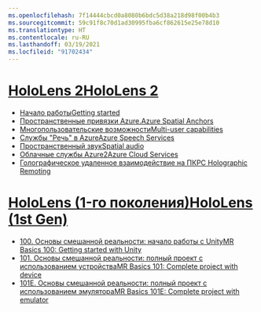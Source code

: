 ```yaml
---
ms.openlocfilehash: 7f14444cbcd0a8080b6bdc5d38a218d98f00b4b3
ms.sourcegitcommit: 59c91f8c70d1ad30995fba6cf862615e25e78d10
ms.translationtype: HT
ms.contentlocale: ru-RU
ms.lasthandoff: 03/19/2021
ms.locfileid: "91702434"
---
```

# <a name="hololens-2"></a>[<span data-ttu-id="0a178-101">HoloLens 2</span><span class="sxs-lookup"><span data-stu-id="0a178-101">HoloLens 2</span></span>](#tab/hl2)

* [<span data-ttu-id="0a178-102">Начало работы</span><span class="sxs-lookup"><span data-stu-id="0a178-102">Getting started</span></span>](../unity/tutorials/mr-learning-base-01.md)
* [<span data-ttu-id="0a178-103">Пространственные привязки Azure.</span><span class="sxs-lookup"><span data-stu-id="0a178-103">Azure Spatial Anchors</span></span>](../unity/tutorials/mr-learning-asa-01.md)
* [<span data-ttu-id="0a178-104">Многопользовательские возможности</span><span class="sxs-lookup"><span data-stu-id="0a178-104">Multi-user capabilities</span></span>](../unity/tutorials/mr-learning-sharing-01.md)
* [<span data-ttu-id="0a178-105">Службы "Речь" в Azure</span><span class="sxs-lookup"><span data-stu-id="0a178-105">Azure Speech Services</span></span>](../unity/tutorials/mrlearning-speechsdk-ch1.md)
* [<span data-ttu-id="0a178-106">Пространственный звук</span><span class="sxs-lookup"><span data-stu-id="0a178-106">Spatial audio</span></span>](../unity/tutorials/unity-spatial-audio-ch1.md)
* [<span data-ttu-id="0a178-107">Oблачныe службы Azure2</span><span class="sxs-lookup"><span data-stu-id="0a178-107">Azure Cloud Services</span></span>](../unity/tutorials/mr-learning-azure-01.md)
* [<span data-ttu-id="0a178-108">Голографическое удаленное взаимодействие на ПК</span><span class="sxs-lookup"><span data-stu-id="0a178-108">PC Holographic Remoting</span></span>](../unity/tutorials/mr-learning-pc-holographic-remoting-01.md)

# <a name="hololens-1st-gen"></a>[<span data-ttu-id="0a178-109">HoloLens (1-го поколения)</span><span class="sxs-lookup"><span data-stu-id="0a178-109">HoloLens (1st Gen)</span></span>](#tab/hl1)

* [<span data-ttu-id="0a178-110">100. Основы смешанной реальности: начало работы с Unity</span><span class="sxs-lookup"><span data-stu-id="0a178-110">MR Basics 100: Getting started with Unity</span></span>](../unity/tutorials/holograms-100.md)
* [<span data-ttu-id="0a178-111">101. Основы смешанной реальности: полный проект с использованием устройства</span><span class="sxs-lookup"><span data-stu-id="0a178-111">MR Basics 101: Complete project with device</span></span>](../unity/tutorials/holograms-101.md)
* [<span data-ttu-id="0a178-112">101E. Основы смешанной реальности: полный проект с использованием эмулятора</span><span class="sxs-lookup"><span data-stu-id="0a178-112">MR Basics 101E: Complete project with emulator</span></span>](../unity/tutorials/holograms-101e.md)


